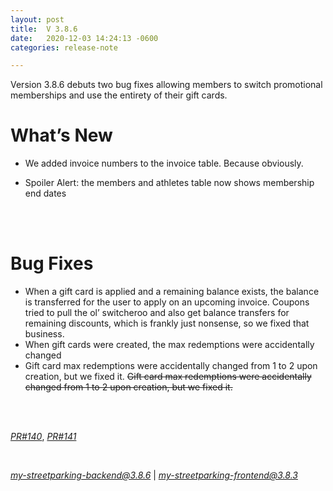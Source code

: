 ```yaml
---
layout: post
title:  V 3.8.6
date:   2020-12-03 14:24:13 -0600
categories: release-note

---
```

Version 3.8.6 debuts two bug fixes allowing members to switch promotional memberships and use the entirety of their gift cards. 

# What’s New
- We added invoice numbers to the invoice table. Because obviously. 

- Spoiler Alert: the members and athletes table now shows membership end dates  

<br/>

<br/>

# Bug Fixes
- When a gift card is applied and a remaining balance exists, the balance is transferred for the user to apply on an upcoming invoice. Coupons tried to pull the ol’ switcheroo and also get balance transfers for remaining discounts, which is frankly just nonsense, so we fixed that business. 
- When gift cards were created, the max redemptions were accidentally changed 
- Gift card max redemptions were accidentally changed from 1 to 2 upon creation, but we fixed it.
  ~~Gift card max redemptions were accidentally changed from 1 to 2 upon creation, but we fixed it.~~




<br/>
  

<br/>


*[PR#140](https://github.com/streetparking/my-streetparking/pull/140)*, *[PR#141](https://github.com/streetparking/my-streetparking/pull/141)*
  

<br/>

 *[my-streetparking-backend@3.8.6](https://github.com/streetparking/my-streetparking/blob/development/packages/my-streetparking-backend/CHANGELOG.md)* \| *[my-streetparking-frontend@3.8.3](https://github.com/streetparking/my-streetparking/blob/development/packages/my-streetparking-frontend/CHANGELOG.md)* 



 
 
 